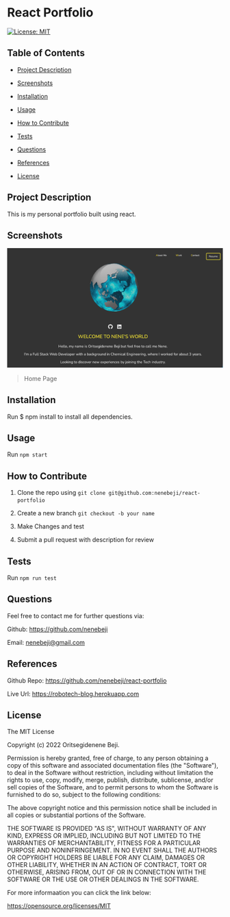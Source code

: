 # React Portfolio

[![License: MIT](https://img.shields.io/badge/License-MIT-yellow.svg)](https://opensource.org/licenses/MIT)

## Table of Contents

- [Project Description](#project-description)

- [Screenshots](#screenshots)

- [Installation](#installation)

- [Usage](#usage)

- [How to Contribute](#how-to-contribute)

- [Tests](#test)

- [Questions](#questions)

- [References](#references)

- [License](#license)

## Project Description

This is my personal portfolio built using react.

## Screenshots

![App Image](/public/images/screenshot.png)
> Home Page

## Installation

Run  $ npm install to install all dependencies.

## Usage

Run `npm start`

## How to Contribute

1. Clone the repo using `git clone git@github.com:nenebeji/react-portfolio`
2. Create a new branch `git checkout -b your name` 

3. Make Changes and test 

4. Submit a pull request with description for review

## Tests

Run `npm run test`

## Questions

Feel free to contact me for further questions via:

Github: https://github.com/nenebeji

Email: nenebeji@gmail.com

## References

Github Repo: https://github.com/nenebeji/react-portfolio

Live Url: https://robotech-blog.herokuapp.com 

## License

The MIT License

Copyright (c) 2022 Oritsegidenene Beji.

Permission is hereby granted, free of charge, to any person obtaining a copy
of this software and associated documentation files (the "Software"), to deal
in the Software without restriction, including without limitation the rights
to use, copy, modify, merge, publish, distribute, sublicense, and/or sell
copies of the Software, and to permit persons to whom the Software is
furnished to do so, subject to the following conditions:

The above copyright notice and this permission notice shall be included in all
copies or substantial portions of the Software.

THE SOFTWARE IS PROVIDED "AS IS", WITHOUT WARRANTY OF ANY KIND, EXPRESS OR
IMPLIED, INCLUDING BUT NOT LIMITED TO THE WARRANTIES OF MERCHANTABILITY,
FITNESS FOR A PARTICULAR PURPOSE AND NONINFRINGEMENT. IN NO EVENT SHALL THE
AUTHORS OR COPYRIGHT HOLDERS BE LIABLE FOR ANY CLAIM, DAMAGES OR OTHER
LIABILITY, WHETHER IN AN ACTION OF CONTRACT, TORT OR OTHERWISE, ARISING FROM,
OUT OF OR IN CONNECTION WITH THE SOFTWARE OR THE USE OR OTHER DEALINGS IN THE
SOFTWARE.

For more informaation you can click the link below:

https://opensource.org/licenses/MIT
